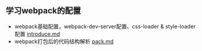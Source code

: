 ## 学习webpack的配置

- webpack基础配置，webpack-dev-server配置、css-loader & style-loader配置 [introduce.md]()
- webpack打包后的代码结构解析 [pack.md](https://github.com/typhoonIscoming/webpack-basic/blob/master/pack.md)